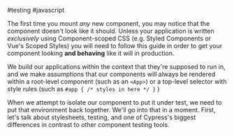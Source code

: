 #testing #javascript 

The first time you mount _any_ new component, you may notice that the component doesn't look like it should. Unless your application is written _exclusively_ using Component-scoped CSS (e.g. Styled Components or Vue's Scoped Styles) you will need to follow this guide in order to get your component looking **and behaving** like it will in production.

We build our applications within the context that they're supposed to run in, and we make assumptions that our components will always be rendered within a root-level component (such as an `<App>`) or a top-level selector with style rules (such as `#app { /* styles in here */ }` )

When we attempt to isolate our component to put it under test, we need to put that environment back together. We'll go into that in a moment. First, let's talk about stylesheets, testing, and one of Cypress's biggest differences in contrast to other component testing tools.